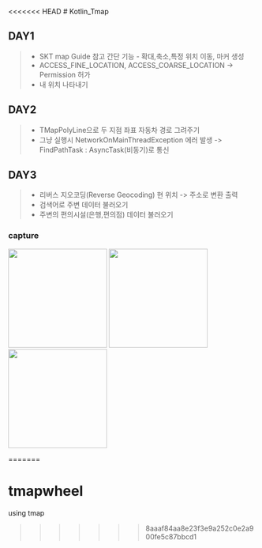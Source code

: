 <<<<<<< HEAD
﻿# Kotlin_Tmap

## DAY1   
>* SKT map Guide 참고 간단 기능 - 확대,축소,특정 위치 이동, 마커 생성    
>* ACCESS_FINE_LOCATION, ACCESS_COARSE_LOCATION -> Permission 허가    
>* 내 위치 나타내기   
    

## DAY2    
>* TMapPolyLine으로 두 지점 좌표 자동차 경로 그려주기    
>* 그냥 실행시 NetworkOnMainThreadException 에러 발생 -> FindPathTask : AsyncTask(비동기)로 통신      

    
## DAY3   
>* 리버스 지오코딩(Reverse Geocoding) 현 위치 -> 주소로 변환 출력      
>* 검색어로 주변 데이터 불러오기     
>* 주변의 편의시설(은행,편의점) 데이터 불러오기      

### capture
<div>
<img width="200" src="https://user-images.githubusercontent.com/55985789/79758871-eaed4380-8358-11ea-8a48-1ab869777210.jpg">
<img width="200" src="https://user-images.githubusercontent.com/55985789/79758875-ecb70700-8358-11ea-9f8d-05a21960c837.jpg">
<img width="200" src="https://user-images.githubusercontent.com/55985789/79758824-dc069100-8358-11ea-91b5-e176a2d9fb1c.jpg">
</div>

=======
# tmapwheel
using tmap
>>>>>>> 8aaaf84aa8e23f3e9a252c0e2a900fe5c87bbcd1
